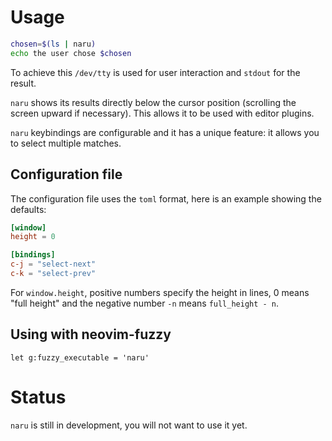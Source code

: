 # Usage

```bash
chosen=$(ls | naru)
echo the user chose $chosen
```

To achieve this `/dev/tty` is used for user interaction and `stdout` for the result.

`naru` shows its results directly below the cursor position (scrolling the screen upward if necessary). This allows it to be used with editor plugins.

`naru` keybindings are configurable and it has a unique feature: it allows you to select multiple matches.

## Configuration file

The configuration file uses the `toml` format, here is an example showing the defaults:


```toml
[window]
height = 0

[bindings]
c-j = "select-next"
c-k = "select-prev"
```

For `window.height`, positive numbers specify the height in lines, 0 means "full height" and the negative number `-n` means `full_height - n`.

## Using with neovim-fuzzy

```vim
let g:fuzzy_executable = 'naru'
```
 
# Status

`naru` is still in development, you will not want to use it yet.
